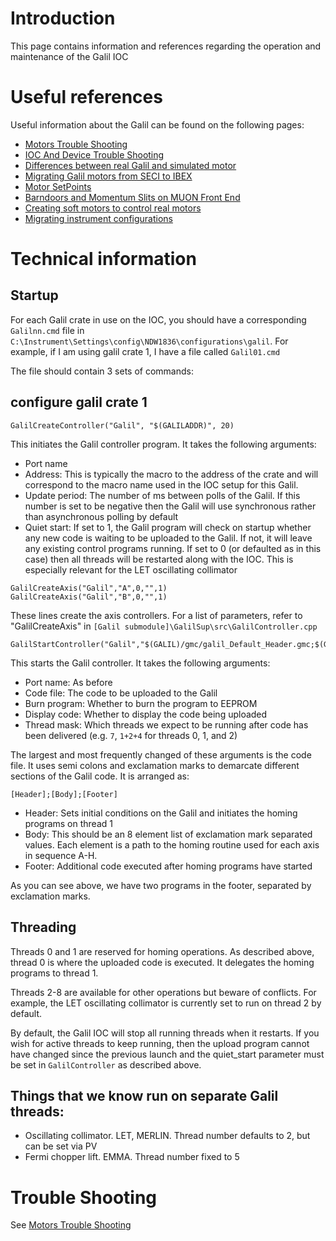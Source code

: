 # Introduction

This page contains information and references regarding the operation and maintenance of the Galil IOC

# Useful references

Useful information about the Galil can be found on the following pages:

- [Motors Trouble Shooting](Motors-Trouble-Shooting)
- [IOC And Device Trouble Shooting](IOC-And-Device-Trouble-Shooting)
- [Differences between real Galil and simulated motor](Differences-between-real-Galil-and-simulated-motor)
- [Migrating Galil motors from SECI to IBEX](Migrating-Galil-motors-from-SECI-to-IBEX)
- [Motor SetPoints](Motor-SetPoints)
- [Barndoors and Momentum Slits on MUON Front End](Barndoors-and-Momentum-Slits-on-MUON-Front-End)
- [Creating soft motors to control real motors](Creating-soft-motors-to-control-real-motors)
- [Migrating instrument configurations](Migrating-instrument-configurations)

# Technical information

## Startup

For each Galil crate in use on the IOC, you should have a corresponding `Galilnn.cmd` file in `C:\Instrument\Settings\config\NDW1836\configurations\galil`. For example, if I am using galil crate 1, I have a file called `Galil01.cmd`

The file should contain 3 sets of commands:

## configure galil crate 1

```
GalilCreateController("Galil", "$(GALILADDR)", 20)
```

This initiates the Galil controller program. It takes the following arguments:

- Port name
- Address: This is typically the macro to the address of the crate and will correspond to the macro name used in the IOC setup for this Galil.
- Update period: The number of ms between polls of the Galil. If this number is set to be negative then the Galil will use synchronous rather than asynchronous polling by default
- Quiet start: If set to 1, the Galil program will check on startup whether any new code is waiting to be uploaded to the Galil. If not, it will leave any existing control programs running. If set to 0 (or defaulted as in this case) then all threads will be restarted along with the IOC. This is especially relevant for the LET oscillating collimator
 
```
GalilCreateAxis("Galil","A",0,"",1)
GalilCreateAxis("Galil","B",0,"",1)
```

These lines create the axis controllers. For a list of parameters, refer to "GalilCreateAxis" in `[Galil submodule]\GalilSup\src\GalilController.cpp`

```
GalilStartController("Galil","$(GALIL)/gmc/galil_Default_Header.gmc;$(GALIL)/gmc/galil_Home_Dummy_Do_Nothing.gmc!$(GALIL)/gmc/galil_Home_Dummy_Do_Nothing.gmc!$(GALIL)/gmc/galil_Home_Dummy_Do_Nothing.gmc!$(GALIL)/gmc/galil_Home_Dummy_Do_Nothing.gmc!$(GALIL)/gmc/galil_Home_Dummy_Do_Nothing.gmc!$(GALIL)/gmc/galil_Home_Dummy_Do_Nothing.gmc!$(GALIL)/gmc/galil_Home_Dummy_Do_Nothing.gmc!$(GALIL)/gmc/galil_Home_Dummy_Do_Nothing.gmc;$(GALIL)/gmc/galil_Default_Footer.gmc!$(GALIL)/gmc/galil_Oscillating_Collimator_Merlin.gmc",0,0,3)
```

This starts the Galil controller. It takes the following arguments:

- Port name: As before
- Code file: The code to be uploaded to the Galil
- Burn program: Whether to burn the program to EEPROM
- Display code: Whether to display the code being uploaded
- Thread mask: Which threads we expect to be running after code has been delivered (e.g. `7`, `1+2+4` for threads 0, 1, and 2)

The largest and most frequently changed of these arguments is the code file. It uses semi colons and exclamation marks to demarcate different sections of the Galil code. It is arranged as:

```
[Header];[Body];[Footer]
```

- Header: Sets initial conditions on the Galil and initiates the homing programs on thread 1
- Body: This should be an 8 element list of exclamation mark separated values. Each element is a path to the homing routine used for each axis in sequence A-H.
- Footer: Additional code executed after homing programs have started

As you can see above, we have two programs in the footer, separated by exclamation marks.

## Threading

Threads 0 and 1 are reserved for homing operations. As described above, thread 0 is where the uploaded code is executed. It delegates the homing programs to thread 1. 

Threads 2-8 are available for other operations but beware of conflicts. For example, the LET oscillating collimator is currently set to run on thread 2 by default.

By default, the Galil IOC will stop all running threads when it restarts. If you wish for active threads to keep running, then the upload program cannot have changed since the previous launch and the quiet_start parameter must be set in `GalilController` as described above.

## Things that we know run on separate Galil threads:

- Oscillating collimator. LET, MERLIN.  Thread number defaults to 2, but can be set via PV
- Fermi chopper lift. EMMA. Thread number fixed to 5

# Trouble Shooting

See [Motors Trouble Shooting](Motors-Trouble-Shooting)
